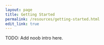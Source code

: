 ```yaml
---
layout: page
title: Getting Started
permalink: /resources/getting-started.html
edit_link: true
---
```


TODO: Add noob intro here.
